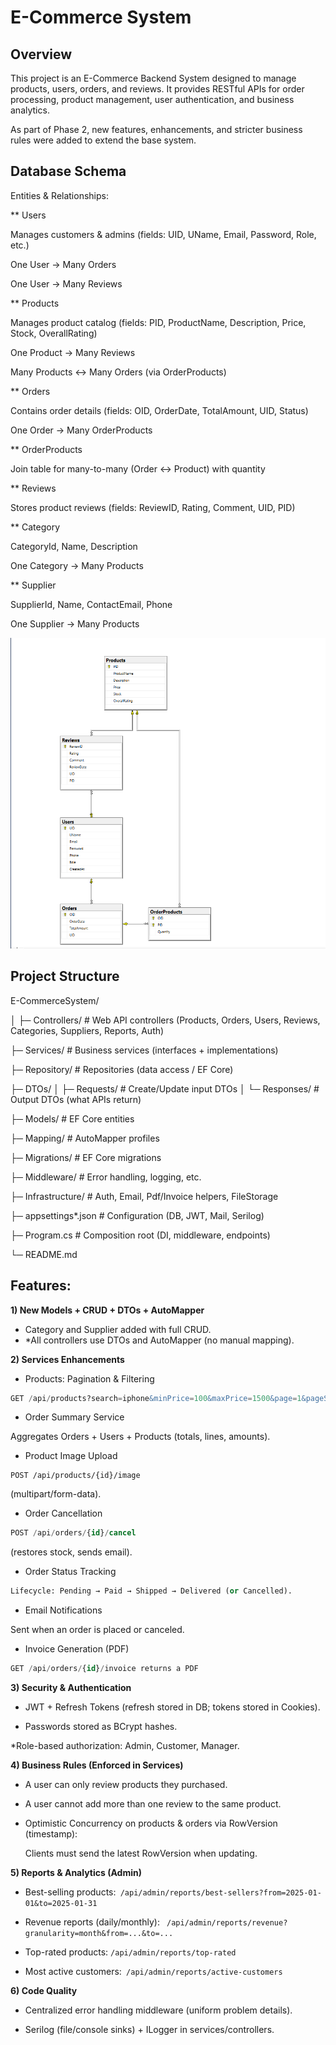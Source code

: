 ﻿# E-Commerce System

## Overview

This project is an E-Commerce Backend System designed to manage products, users, orders, and reviews.
It provides RESTful APIs for order processing, product management, user authentication, and business analytics.

As part of Phase 2, new features, enhancements, and stricter business rules were added to extend the base system.


## Database Schema

Entities & Relationships:

** Users

Manages customers & admins (fields: UID, UName, Email, Password, Role, etc.)

One User → Many Orders

One User → Many Reviews

** Products

Manages product catalog (fields: PID, ProductName, Description, Price, Stock, OverallRating)

One Product → Many Reviews

Many Products ↔ Many Orders (via OrderProducts)

** Orders

Contains order details (fields: OID, OrderDate, TotalAmount, UID, Status)

One Order → Many OrderProducts

** OrderProducts

Join table for many-to-many (Order ↔ Product) with quantity

** Reviews

Stores product reviews (fields: ReviewID, Rating, Comment, UID, PID)


** Category

CategoryId, Name, Description

One Category → Many Products


** Supplier

SupplierId, Name, ContactEmail, Phone

One Supplier → Many Products

![](1.png)


## Project Structure

E-CommerceSystem/

│
├─ Controllers/             # Web API controllers (Products, Orders, Users, Reviews, Categories, Suppliers, Reports, Auth)

├─ Services/                # Business services (interfaces + implementations)

├─ Repository/              # Repositories (data access / EF Core)

├─ DTOs/
│  ├─ Requests/             # Create/Update input DTOs
│  └─ Responses/            # Output DTOs (what APIs return)

├─ Models/                  # EF Core entities

├─ Mapping/                 # AutoMapper profiles

├─ Migrations/              # EF Core migrations

├─ Middleware/              # Error handling, logging, etc.

├─ Infrastructure/          # Auth, Email, Pdf/Invoice helpers, FileStorage

├─ appsettings*.json        # Configuration (DB, JWT, Mail, Serilog)

├─ Program.cs               # Composition root (DI, middleware, endpoints)

└─ README.md

## Features:

**1) New Models + CRUD + DTOs + AutoMapper**

* Category and Supplier added with full CRUD.
* *All controllers use DTOs and AutoMapper (no manual mapping).

**2) Services Enhancements**

* Products: Pagination & Filtering
```sql
GET /api/products?search=iphone&minPrice=100&maxPrice=1500&page=1&pageSize=20
```
* Order Summary Service

Aggregates Orders + Users + Products (totals, lines, amounts).

* Product Image Upload
```sal
POST /api/products/{id}/image
```  
(multipart/form-data).

* Order Cancellation
```sql
POST /api/orders/{id}/cancel 
```
(restores stock, sends email).

* Order Status Tracking
```sql 
Lifecycle: Pending → Paid → Shipped → Delivered (or Cancelled).
```
* Email Notifications

Sent when an order is placed or canceled.

* Invoice Generation (PDF)
```sql
GET /api/orders/{id}/invoice returns a PDF
```
**3) Security & Authentication**

* JWT + Refresh Tokens (refresh stored in DB; tokens stored in Cookies).

* Passwords stored as BCrypt hashes.

*Role-based authorization: Admin, Customer, Manager.

**4) Business Rules (Enforced in Services)**

* A user can only review products they purchased.

* A user cannot add more than one review to the same product.

* Optimistic Concurrency on products & orders via RowVersion (timestamp):

     Clients must send the latest RowVersion when updating.

 **5) Reports & Analytics (Admin)**

* Best-selling products:``` /api/admin/reports/best-sellers?from=2025-01-01&to=2025-01-31```

* Revenue reports (daily/monthly): ``` /api/admin/reports/revenue?granularity=month&from=...&to=...```

* Top-rated products: ```/api/admin/reports/top-rated```

* Most active customers:``` /api/admin/reports/active-customers```

**6) Code Quality** 

* Centralized error handling middleware (uniform problem details).

* Serilog (file/console sinks) + ILogger in services/controllers.
